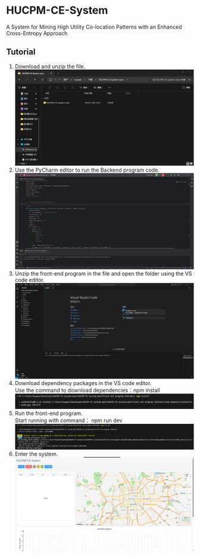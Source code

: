# HUCPM-CE-System
A System for Mining High Utility Co-location Patterns with an Enhanced Cross-Entropy Approach
## Tutorial
1. Download and unzip the file.
   ![1.](https://raw.githubusercontent.com/yuanshuaikang/HUCPM-CE-System/refs/heads/main/1.png)
3. Use the PyCharm editor to run the Backend program code.
   ![2.](https://raw.githubusercontent.com/yuanshuaikang/HUCPM-CE-System/refs/heads/main/2.png)
5. Unzip the front-end program in the file and open the folder using the VS code editor.
   ![3.](https://raw.githubusercontent.com/yuanshuaikang/HUCPM-CE-System/refs/heads/main/3.png)
7. Download dependency packages in the VS code editor.  
   Use the command to download dependencies：npm install  
   ![4.](https://raw.githubusercontent.com/yuanshuaikang/HUCPM-CE-System/refs/heads/main/4.png)
9. Run the front-end program.  
   Start running with command： npm run dev
   ![5.](https://raw.githubusercontent.com/yuanshuaikang/HUCPM-CE-System/refs/heads/main/5.png)
11. Enter the system.  
    ![6.](https://raw.githubusercontent.com/yuanshuaikang/HUCPM-CE-System/refs/heads/main/6.png)

